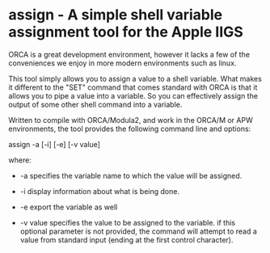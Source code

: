 # assign - A simple shell variable assignment tool for the Apple IIGS 

ORCA is a great development environment, however it lacks a few of the conveniences we enjoy in more modern environments such as linux.

This tool simply allows you to assign a value to a shell variable.  What makes it different to the "SET" command that comes standard with ORCA is that it allows you to pipe a value into a variable.  So you can effectively assign the output of some other shell command into a variable.

Written to compile with ORCA/Modula2, and work in the ORCA/M or APW environments, the tool provides the following command line and options:

assign -a <variablename> [-i] [-e] [-v value]

where:

* -a <variablename> specifies the variable name to which the value will be assigned.
   
* -i display information about what is being done.

* -e export the variable as well

* -v value specifies the value to be assigned to the variable.  if this optional parameter is not provided, the command will attempt to read a value from standard input (ending at the first control character).



